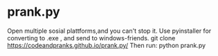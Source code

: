 # prank.py
Open multiple sosial plattforms,and you can't stop it.
Use pyinstaller for converting to .exe , and send to windows-friends.
git clone https://codeandpranks.github.io/prank.py/ 
Then run: python prank.py 
